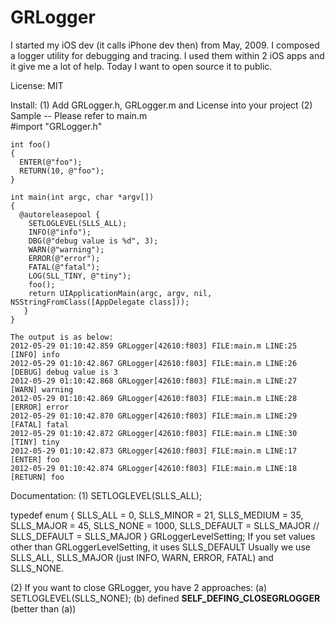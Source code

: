 GRLogger
========

I started my iOS dev (it calls iPhone dev then) from May, 2009.  I composed a logger utility for debugging
and tracing.  I used them within 2 iOS apps and it give me a lot of help.  Today I want to open source it
to public.  

License: MIT

Install:
  (1) Add GRLogger.h, GRLogger.m and License into your project
  (2) Sample -- Please refer to main.m  
    #import "GRLogger.h"
      
    int foo()
    {
      ENTER(@"foo");
      RETURN(10, @"foo");
    }

    int main(int argc, char *argv[])
    {
      @autoreleasepool {
        SETLOGLEVEL(SLLS_ALL);
        INFO(@"info");
        DBG(@"debug value is %d", 3);
        WARN(@"warning");
        ERROR(@"error");
        FATAL(@"fatal");
        LOG(SLL_TINY, @"tiny");
        foo();
        return UIApplicationMain(argc, argv, nil, NSStringFromClass([AppDelegate class]));
       }
    }
    
    The output is as below:
    2012-05-29 01:10:42.859 GRLogger[42610:f803] FILE:main.m LINE:25 [INFO] info
    2012-05-29 01:10:42.867 GRLogger[42610:f803] FILE:main.m LINE:26 [DEBUG] debug value is 3
    2012-05-29 01:10:42.868 GRLogger[42610:f803] FILE:main.m LINE:27 [WARN] warning
    2012-05-29 01:10:42.869 GRLogger[42610:f803] FILE:main.m LINE:28 [ERROR] error
    2012-05-29 01:10:42.870 GRLogger[42610:f803] FILE:main.m LINE:29 [FATAL] fatal
    2012-05-29 01:10:42.872 GRLogger[42610:f803] FILE:main.m LINE:30 [TINY] tiny
    2012-05-29 01:10:42.873 GRLogger[42610:f803] FILE:main.m LINE:17 [ENTER] foo
    2012-05-29 01:10:42.874 GRLogger[42610:f803] FILE:main.m LINE:18 [RETURN] foo
    
Documentation:
  (1) SETLOGLEVEL(SLLS_ALL); 
  
  typedef enum {
    SLLS_ALL = 0, 
    SLLS_MINOR = 21, 
    SLLS_MEDIUM = 35,
    SLLS_MAJOR = 45,
    SLLS_NONE = 1000,
    SLLS_DEFAULT = SLLS_MAJOR // SLLS_DEFAULT = SLLS_MAJOR
  } GRLoggerLevelSetting;
  If you set values other than GRLoggerLevelSetting, it uses SLLS_DEFAULT
  Usually we use SLLS_ALL, SLLS_MAJOR (just INFO, WARN, ERROR, FATAL) and SLLS_NONE.

  (2) If you want to close GRLogger, you have 2 approaches:
    (a) SETLOGLEVEL(SLLS_NONE);
    (b) defined __SELF_DEFING_CLOSEGRLOGGER__ (better than (a))

      